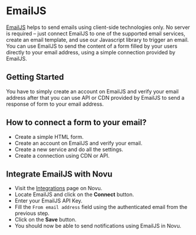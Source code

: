 # EmailJS

[EmailJS](https://www.emailjs.com/) helps to send emails using client-side technologies only. No server is required – just connect EmailJS to one of the supported email services, create an email template, and use our Javascript library to trigger an email. You can use EmailJS to send the content of a form filled by your users directly to your email address, using a simple connection provided by EmailJS.

## Getting Started

You have to simply create an account on EmailJS and verify your email address after that you can use API or CDN provided by EmailJS to send a response of form to your email address.

## How to connect a form to your email?

- Create a simple HTML form.
- Create an account on EmailJS and verify your email.
- Create a new service and do all the settings.
- Create a connection using CDN or API.

## Integrate EmailJS with Novu

- Visit the [Integrations](https://web.novu.co/integrations) page on Novu.
- Locate EmailJS and click on the **Connect** button.
- Enter your EmailJS API Key.
- Fill the `From email address` field using the authenticated email from the previous step.
- Click on the **Save** button.
- You should now be able to send notifications using EmailJS in Novu.
